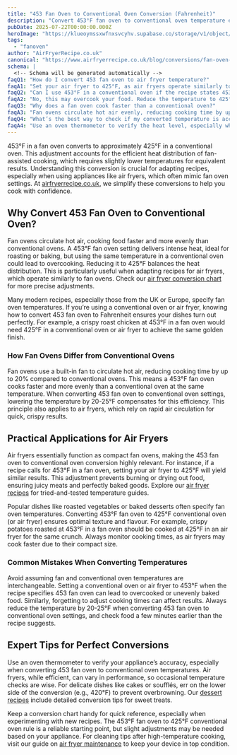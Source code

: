 ```yaml
---
title: "453 Fan Oven to Conventional Oven Conversion (Fahrenheit)"
description: "Convert 453°F fan oven to conventional oven temperature easily. Learn the exact conversion and how it impacts your cooking, especially with air fryers. Quick, accurate results every time."
pubDate: 2025-07-22T00:00:00.000Z
heroImage: "https://klueoymssxwfnxsvcyhv.supabase.co/storage/v1/object/public/Shmucket/453-fan-oven-to-conventional-oven-conversion-fahrenheit.png"
tags:
  - "fanoven"
author: "AirFryerRecipe.co.uk"
canonical: "https://www.airfryerrecipe.co.uk/blog/conversions/fan-oven-to-fahrenheit/453-fan-oven-to-conventional-oven-conversion-fahrenheit"
schema: |
  <!-- Schema will be generated automatically -->
faqQ1: "How do I convert 453 fan oven to air fryer temperature?"
faqA1: "Set your air fryer to 425°F, as air fryers operate similarly to fan ovens. This adjustment ensures even cooking without overbrowning, ideal for roasting or baking."
faqQ2: "Can I use 453°F in a conventional oven if the recipe states 453 fan oven?"
faqA2: "No, this may overcook your food. Reduce the temperature to 425°F in a conventional oven to match the fan oven’s efficient heat distribution."
faqQ3: "Why does a fan oven cook faster than a conventional oven?"
faqA3: "Fan ovens circulate hot air evenly, reducing cooking time by up to 20%. This is why temperatures like 453°F in a fan oven require conversion for conventional ovens or air fryers."
faqQ4: "What’s the best way to check if my converted temperature is accurate?"
faqA4: "Use an oven thermometer to verify the heat level, especially when converting 453 fan oven to conventional oven settings. This ensures precise results for dishes like roasts or baked goods."
---
```

<p>453°F in a fan oven converts to approximately 425°F in a conventional oven. This adjustment accounts for the efficient heat distribution of fan-assisted cooking, which requires slightly lower temperatures for equivalent results. Understanding this conversion is crucial for adapting recipes, especially when using appliances like air fryers, which often mimic fan oven settings. At <a href=https://www.airfryerrecipe.co.uk>airfryerrecipe.co.uk</a>, we simplify these conversions to help you cook with confidence.</p>

<h2>Why Convert 453 Fan Oven to Conventional Oven?</h2>
<p>Fan ovens circulate hot air, cooking food faster and more evenly than conventional ovens. A 453°F fan oven setting delivers intense heat, ideal for roasting or baking, but using the same temperature in a conventional oven could lead to overcooking. Reducing it to 425°F balances the heat distribution. This is particularly useful when adapting recipes for air fryers, which operate similarly to fan ovens. Check our <a href=https://www.airfryerrecipe.co.uk/air-fryer-conversion-chart>air fryer conversion chart</a> for more precise adjustments.</p>

<p>Many modern recipes, especially those from the UK or Europe, specify fan oven temperatures. If you’re using a conventional oven or air fryer, knowing how to convert 453 fan oven to Fahrenheit ensures your dishes turn out perfectly. For example, a crispy roast chicken at 453°F in a fan oven would need 425°F in a conventional oven or air fryer to achieve the same golden finish.</p>

<h3>How Fan Ovens Differ from Conventional Ovens</h3>
<p>Fan ovens use a built-in fan to circulate hot air, reducing cooking time by up to 20% compared to conventional ovens. This means a 453°F fan oven cooks faster and more evenly than a conventional oven at the same temperature. When converting 453 fan oven to conventional oven settings, lowering the temperature by 20-25°F compensates for this efficiency. This principle also applies to air fryers, which rely on rapid air circulation for quick, crispy results.</p>

<h2>Practical Applications for Air Fryers</h2>
<p>Air fryers essentially function as compact fan ovens, making the 453 fan oven to conventional oven conversion highly relevant. For instance, if a recipe calls for 453°F in a fan oven, setting your air fryer to 425°F will yield similar results. This adjustment prevents burning or drying out food, ensuring juicy meats and perfectly baked goods. Explore our <a href=https://www.airfryerrecipe.co.uk/recipes>air fryer recipes</a> for tried-and-tested temperature guides.</p>

<p>Popular dishes like roasted vegetables or baked desserts often specify fan oven temperatures. Converting 453°F fan oven to 425°F conventional oven (or air fryer) ensures optimal texture and flavour. For example, crispy potatoes roasted at 453°F in a fan oven should be cooked at 425°F in an air fryer for the same crunch. Always monitor cooking times, as air fryers may cook faster due to their compact size.</p>

<h3>Common Mistakes When Converting Temperatures</h3>
<p>Avoid assuming fan and conventional oven temperatures are interchangeable. Setting a conventional oven or air fryer to 453°F when the recipe specifies 453 fan oven can lead to overcooked or unevenly baked food. Similarly, forgetting to adjust cooking times can affect results. Always reduce the temperature by 20-25°F when converting 453 fan oven to conventional oven settings, and check food a few minutes earlier than the recipe suggests.</p>

<h2>Expert Tips for Perfect Conversions</h2>
<p>Use an oven thermometer to verify your appliance’s accuracy, especially when converting 453 fan oven to conventional oven temperatures. Air fryers, while efficient, can vary in performance, so occasional temperature checks are wise. For delicate dishes like cakes or soufflés, err on the lower side of the conversion (e.g., 420°F) to prevent overbrowning. Our <a href=https://www.airfryerrecipe.co.uk/recipe-category/dessert>dessert recipes</a> include detailed conversion tips for sweet treats.</p>

<p>Keep a conversion chart handy for quick reference, especially when experimenting with new recipes. The 453°F fan oven to 425°F conventional oven rule is a reliable starting point, but slight adjustments may be needed based on your appliance. For cleaning tips after high-temperature cooking, visit our guide on <a href=https://www.airfryerrecipe.co.uk/air-fryer-cleaner>air fryer maintenance</a> to keep your device in top condition.</p>
